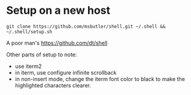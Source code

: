# Setup on a new host
`git clone https://github.com/msbutler/shell.git ~/.shell && ~/.shell/setup.sh`

A poor man's https://github.com/dt/shell

Other parts of setup to note:
- use iterm2
- in iterm, use configure infinite scrollback
- in non-insert mode, change the iterm font color to black to make the
  highlighted characters clearer.
